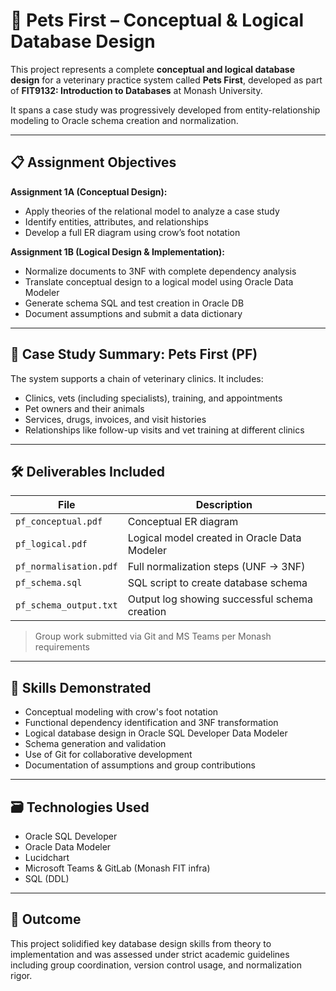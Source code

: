 # 🐾 Pets First – Conceptual & Logical Database Design

This project represents a complete **conceptual and logical database design** for a veterinary practice system called **Pets First**, 
developed as part of **FIT9132: Introduction to Databases** at Monash University.

It spans a case study was progressively developed from entity-relationship modeling to Oracle schema creation and normalization.

---

## 📋 Assignment Objectives

**Assignment 1A (Conceptual Design):**
- Apply theories of the relational model to analyze a case study
- Identify entities, attributes, and relationships
- Develop a full ER diagram using crow’s foot notation

**Assignment 1B (Logical Design & Implementation):**
- Normalize documents to 3NF with complete dependency analysis
- Translate conceptual design to a logical model using Oracle Data Modeler
- Generate schema SQL and test creation in Oracle DB
- Document assumptions and submit a data dictionary

---

## 🧠 Case Study Summary: Pets First (PF)

The system supports a chain of veterinary clinics. It includes:
- Clinics, vets (including specialists), training, and appointments
- Pet owners and their animals
- Services, drugs, invoices, and visit histories
- Relationships like follow-up visits and vet training at different clinics

---

## 🛠 Deliverables Included

| File | Description |
|------|-------------|
| `pf_conceptual.pdf` | Conceptual ER diagram |
| `pf_logical.pdf` | Logical model created in Oracle Data Modeler |
| `pf_normalisation.pdf` | Full normalization steps (UNF → 3NF) |
| `pf_schema.sql` | SQL script to create database schema |
| `pf_schema_output.txt` | Output log showing successful schema creation |

>  Group work submitted via Git and MS Teams per Monash requirements

---

## 🧪 Skills Demonstrated

- Conceptual modeling with crow's foot notation
- Functional dependency identification and 3NF transformation
- Logical database design in Oracle SQL Developer Data Modeler
- Schema generation and validation
- Use of Git for collaborative development
- Documentation of assumptions and group contributions

---

## 🗃 Technologies Used

- Oracle SQL Developer
- Oracle Data Modeler
- Lucidchart
- Microsoft Teams & GitLab (Monash FIT infra)
- SQL (DDL)

---

## 🏁 Outcome

This project solidified key database design skills from theory to implementation and 
was assessed under strict academic guidelines including group coordination, version control usage, and normalization rigor.
